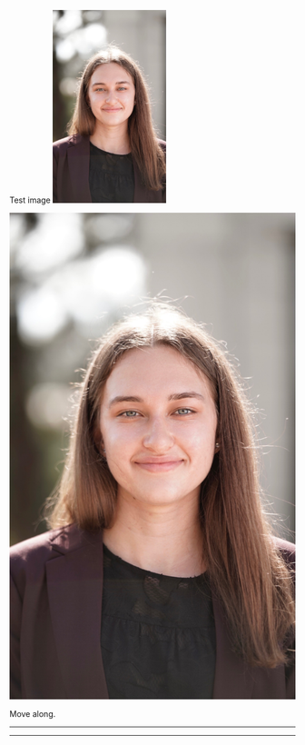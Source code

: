 

Test image 
<img src="photo.jpeg" alt="photo" width="200"/>

![headshot](/assets/photo.jpeg)

Move along.


---
---
